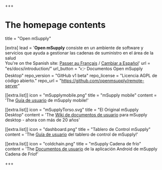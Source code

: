 +++


# The homepage contents
title = "Open mSupply"

[extra]
lead = '<b>Open mSupply</b> consiste en un ambiente de software y servicios que ayuda a gestionar las cadenas de suministro en el área de la salud</br>You&#39;re on the Spanish site: <a href="/fr">Passer au Français</a> / <a href="/es">Cambiar a Español</a>'
url = "es/docs/introduction/"
url_button = "👉 Documentos Open mSupply Desktop"
repo_version = "GitHub v1 beta"
repo_license = "Licencia AGPL de código abierto."
repo_url = "https://github.com/openmsupply/remote-server"


[[extra.list]]
icon = "mSupplymobile.png"
title = "mSupply mobile"
content = 'The <a href="/mobile/introduction/introduction">Guía de usuario</a> de mSupply mobile!'

[[extra.list]]
icon = "mSupplyTorso.svg"
title = "El Original mSupply Desktop"
content = 'The <a href="https://docs.msupply.org.nz/"> Wiki de documentos de usuario</a> para mSupply desktop - ahora con más de 20 años'

[[extra.list]]
icon = "dashboard.png"
title = "Tablero de Control mSupply"
content = 'The <a href="/dashboard/introduction">Guía de usuario</a> del tablero de control de mSupply!'

[[extra.list]]
icon = "coldchain.png"
title = "mSupply Cadena de frío"
content = 'The <a href="/coldchain/introduction">Documentos de usuario</a> de la aplicación Android de mSupply Cadena de Fríof'

+++
